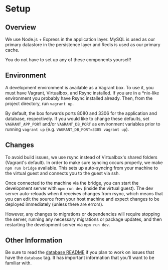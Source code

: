 # Setup

## Overview

We use Node.js + Express in the application layer. MySQL is used as our primary datastore in the persistence layer and Redis is used as our primary cache.

You do not have to set up any of these components yourself!

## Environment

A development environment is available as a Vagrant box. To use it, you must have Vagrant, Virtualbox, and Rsync installed. If you are in a \*nix-like environment you probably have Rsync installed already. Then, from the project directory, run `vagrant up`.

By default, the box forwards ports 8080 and 3306 for the application and database, respectively. If you would like to change these defaults, set `VAGRANT_APP_PORT` and/or `VAGRANT_DB_PORT` as environment variables prior to running `vagrant up` (e.g. `VAGRANT_DB_PORT=3305 vagrant up`).

## Changes

To avoid build issues, we use rsync instead of Virtualbox's shared folders (Vagrant's default). In order to make sure syncing occurs properly, we make `npm run bridge` available. This sets up auto-syncing from your machine to the virtual guest and connects you to the guest via ssh.

Once connected to the machine via the bridge, you can start the development server with `npm run dev` (inside the virtual guest). The dev server auto-reloads when it receives changes from rsync, which means that you can edit the source from your host machine and expect changes to be deployed immediately (unless there are errors).

However, any changes to migrations or dependencies will require stopping the server, running any necessary migrations or package updates, and then restarting the development server via `npm run dev`.

## Other Information
Be sure to read the [database README](/database/README.md) if you plan to work on issues that have the `database` tag. It has important information that you'll want to be familiar with.

